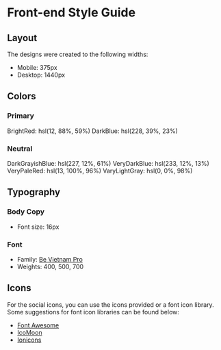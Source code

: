 # Front-end Style Guide

## Layout

The designs were created to the following widths:

- Mobile: 375px
- Desktop: 1440px

## Colors

### Primary

BrightRed: hsl(12, 88%, 59%)
DarkBlue: hsl(228, 39%, 23%)

### Neutral

DarkGrayishBlue: hsl(227, 12%, 61%)
VeryDarkBlue: hsl(233, 12%, 13%)
VeryPaleRed: hsl(13, 100%, 96%)
VaryLightGray: hsl(0, 0%, 98%)

## Typography

### Body Copy

- Font size: 16px

### Font

- Family: [Be Vietnam Pro](https://fonts.google.com/specimen/Be+Vietnam+Pro)
- Weights: 400, 500, 700

## Icons

For the social icons, you can use the icons provided or a font icon library. Some suggestions for font icon libraries can be found below:

- [Font Awesome](https://fontawesome.com)
- [IcoMoon](https://icomoon.io)
- [Ionicons](https://ionicons.com)
